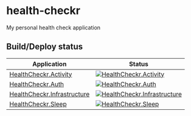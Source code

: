 # health-checkr
My personal health check application

## Build/Deploy status

| Application | Status |
| ----------- | ------ |
| [HealthCheckr.Activity](https://github.com/willvelida/health-checkr/tree/main/HealthCheckr.Activity) | [![HealthCheckr.Activity](https://github.com/willvelida/health-checkr/actions/workflows/deployActivityService.yml/badge.svg)](https://github.com/willvelida/health-checkr/actions/workflows/deployActivityService.yml) |
| [HealthCheckr.Auth](https://github.com/willvelida/health-checkr/tree/main/HealthCheckr.Auth) | [![HealthCheckr.Auth](https://github.com/willvelida/health-checkr/actions/workflows/deployAuthService.yml/badge.svg)](https://github.com/willvelida/health-checkr/actions/workflows/deployAuthService.yml) |
| [HealthCheckr.Infrastructure](https://github.com/willvelida/health-checkr/tree/main/HealthCheckr.Infrastructure) | [![HealthCheckr.Infrastructure](https://github.com/willvelida/health-checkr/actions/workflows/deployInfra.yml/badge.svg)](https://github.com/willvelida/health-checkr/actions/workflows/deployInfra.yml) |
| [HealthCheckr.Sleep](https://github.com/willvelida/health-checkr/tree/main/HealthCheckr.Sleep) | [![HealthCheckr.Sleep](https://github.com/willvelida/health-checkr/actions/workflows/deploySleepService.yml/badge.svg)](https://github.com/willvelida/health-checkr/actions/workflows/deploySleepService.yml) |
